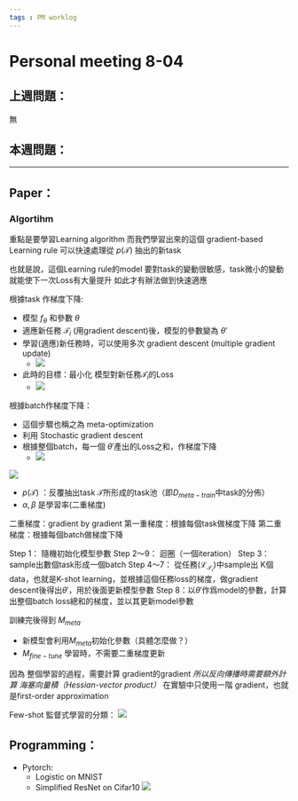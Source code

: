 ```yaml
---
tags : PM worklog
---
```

# Personal meeting 8-04
## 上週問題：
無

## 本週問題：

---
## Paper：
### Algortihm
重點是要學習Learning algorithm
而我們學習出來的這個 gradient-based Learning rule
可以快速處理從 $p(\mathcal{T})$  抽出的新task

也就是說，這個Learning rule的model
要對task的變動很敏感，task微小的變動就能使下一次Loss有大量提升
如此才有辦法做到快速適應

根據task 作梯度下降:
* 模型 $f_\theta$ 和參數 $\theta$
* 適應新任務 $\mathcal{T}_i$ (用gradient descent)後，模型的參數變為 $\theta'$
* 學習(適應)新任務時，可以使用多次 gradient descent (multiple gradient update)
	* ![](https://i.imgur.com/sbniOq3.png)
* 此時的目標：最小化 模型對新任務$\mathcal{T}_i$的Loss
	* ![](https://i.imgur.com/vHE4XSl.png)

根據batch作梯度下降：
* 這個步驟也稱之為 meta-optimization
* 利用 Stochastic gradient descent
* 根據整個batch，每一個 $\theta'$產出的Loss之和，作梯度下降
	* ![](https://i.imgur.com/t1GYskv.png)





![](https://i.imgur.com/tzASpfi.png)
* $p(\mathcal{T})$ ：反覆抽出task $\mathcal{T}$所形成的task池（即$D_{meta-train}$中task的分佈）
* $\alpha, \beta$ 是學習率(二重梯度)

二重梯度：gradient by gradient
第一重梯度：根據每個task做梯度下降
第二重梯度：根據每個batch做梯度下降


Step 1： 隨機初始化模型參數
Step 2～9： 迴圈（一個iteration）
Step 3： sample出數個task形成一個batch
Step 4～7： 從任務$(\mathcal{L}_\mathcal{T_i})$中sample出 K個data，也就是K-shot learning，並根據這個任務loss的梯度，做gradient descent後得出$\theta'$，用於後面更新模型參數
Step 8：以$\theta'$作爲model的參數，計算出整個batch loss總和的梯度，並以其更新model參數

訓練完後得到 $M_{meta}$

* 新模型會利用$M_{meta}$初始化參數（具體怎麼做？）
* $M_{fine-tune}$ 學習時，不需要二重梯度更新

因為 整個學習的過程，需要計算 gradient的gradient
*所以反向傳播時需要額外計算 海塞向量積（Hessian-vector product）*
在實驗中只使用一階 gradient，也就是first-order approximation

 
 Few-shot 監督式學習的分類：
 ![](https://i.imgur.com/QjUcM7d.png)

## Programming：

* Pytorch:
	* Logistic on MNIST
	* Simplified ResNet on Cifar10
	 ![](https://i.imgur.com/nnvmt7D.png)
